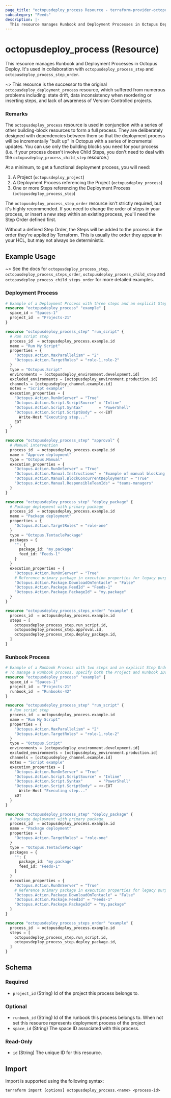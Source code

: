 ```yaml
---
page_title: "octopusdeploy_process Resource - terraform-provider-octopusdeploy"
subcategory: "Feeds"
description: |-
  This resource manages Runbook and Deployment Processes in Octopus Deploy. It's used in collaboration with octopusdeploy_process_step and octopusdeploy_process_step_order.
---
```


# octopusdeploy_process (Resource)

This resource manages Runbook and Deployment Processes in Octopus Deploy. It's used in collaboration with `octopusdeploy_process_step` and `octopusdeploy_process_step_order`.

~> This resource is the successor to the original `octopusdeploy_deployment_process` resource, which suffered from numerous problems including: state drift, data inconsistency when reordering or inserting steps, and lack of awareness of Version-Controlled projects.

### Remarks

The `octopusdeploy_process` resource is used in conjunction with a series of other building-block resources to form a full process. They are deliberately designed with dependencies between them so that the deployment process will be incrementally "built up" in Octopus with a series of incremental updates. You can use only the building blocks you need for your process (i.e. if your process doesn't involve Child Steps, you don't need to deal with the `octopusdeploy_process_child_step` resource.)

At a minimum, to get a functional deployment process, you will need:

1. A Project (`octopusdeploy_project`)
1. A Deployment Process referencing the Project (`octopusdeploy_process`)
1. One or more Steps referencing the Deployment Process (`octopusdeploy_process_step`)

The `octopusdeploy_process_step_order` resource isn't strictly required, but it's highly recommended. If you need to change the order of steps in your process, or insert a new step within an existing process, you'll need the Step Order defined first.

Without a defined Step Order, the Steps will be added to the process in the order they're applied by Terraform. This is usually the order they appear in your HCL, but may not always be deterministic. 

## Example Usage
~> See the docs for `octopusdeploy_process_step`, `octopusdeploy_process_steps_order`, `octopusdeploy_process_child_step` and `octopusdeploy_process_child_steps_order` for more detailed examples.

### Deployment Process
```terraform
# Example of a Deployment Process with three steps and an explicit Step Order
resource "octopusdeploy_process" "example" {
  space_id = "Spaces-1"
  project_id  = "Projects-21"
}

resource "octopusdeploy_process_step" "run_script" {
  # Run script step
  process_id  = octopusdeploy_process.example.id  
  name = "Run My Script"
  properties = {
    "Octopus.Action.MaxParallelism" = "2"
    "Octopus.Action.TargetRoles" = "role-1,role-2"
  }
  type = "Octopus.Script"
  environments = [octopusdeploy_environment.development.id]
  excluded_environments = [octopusdeploy_environment.production.id]
  channels = [octopusdeploy_channel.example.id]
  notes = "Script example"
  execution_properties = {
    "Octopus.Action.RunOnServer" = "True"
    "Octopus.Action.Script.ScriptSource" = "Inline"
    "Octopus.Action.Script.Syntax"       = "PowerShell"
    "Octopus.Action.Script.ScriptBody" = <<-EOT
      Write-Host "Executing step..."
    EOT
  }
}

resource "octopusdeploy_process_step" "approval" {
  # Manual intervention
  process_id  = octopusdeploy_process.example.id
  name = "Approve deployment"
  type = "Octopus.Manual"
  execution_properties = {
    "Octopus.Action.RunOnServer" = "True"
    "Octopus.Action.Manual.Instructions" = "Example of manual blocking step"
    "Octopus.Action.Manual.BlockConcurrentDeployments" = "True"
    "Octopus.Action.Manual.ResponsibleTeamIds" = "teams-managers"
  }
}

resource "octopusdeploy_process_step" "deploy_package" {
  # Package deployment with primary package
  process_id  = octopusdeploy_process.example.id
  name = "Package deployment"
  properties = {
    "Octopus.Action.TargetRoles" = "role-one"
  }
  type = "Octopus.TentaclePackage"
  packages = {
    "": {
      package_id: "my.package"
      feed_id: "Feeds-1"
    }
  }
  execution_properties = {
    "Octopus.Action.RunOnServer" = "True"    
    # Reference primary package in execution properties for legacy purposes
    "Octopus.Action.Package.DownloadOnTentacle" = "False"
    "Octopus.Action.Package.FeedId" = "Feeds-1"
    "Octopus.Action.Package.PackageId" = "my.package"
  }
}

resource "octopusdeploy_process_steps_order" "example" {
  process_id  = octopusdeploy_process.example.id
  steps = [
    octopusdeploy_process_step.run_script.id,
    octopusdeploy_process_step.approval.id,
    octopusdeploy_process_step.deploy_package.id,
  ]
}
```

### Runbook Process
```terraform
# Example of a Runbook Process with two steps and an explicit Step Order
# To manage a Runbook process, specify both the Project and Runbook IDs (usually via Terraform resource references)
resource "octopusdeploy_process" "example" {
  space_id = "Spaces-1"
  project_id  = "Projects-21"
  runbook_id  = "Runbooks-42"
}

resource "octopusdeploy_process_step" "run_script" {
  # Run script step
  process_id  = octopusdeploy_process.example.id  
  name = "Run My Script"
  properties = {
    "Octopus.Action.MaxParallelism" = "2"
    "Octopus.Action.TargetRoles" = "role-1,role-2"
  }
  type = "Octopus.Script"
  environments = [octopusdeploy_environment.development.id]
  excluded_environments = [octopusdeploy_environment.production.id]
  channels = [octopusdeploy_channel.example.id]
  notes = "Script example"
  execution_properties = {
    "Octopus.Action.RunOnServer" = "True"
    "Octopus.Action.Script.ScriptSource" = "Inline"
    "Octopus.Action.Script.Syntax"       = "PowerShell"
    "Octopus.Action.Script.ScriptBody" = <<-EOT
      Write-Host "Executing step..."
    EOT
  }
}

resource "octopusdeploy_process_step" "deploy_package" {
  # Package deployment with primary package
  process_id  = octopusdeploy_process.example.id
  name = "Package deployment"
  properties = {
    "Octopus.Action.TargetRoles" = "role-one"
  }
  type = "Octopus.TentaclePackage"
  packages = {
    "": {
      package_id: "my.package"
      feed_id: "Feeds-1"
    }
  }
  execution_properties = {
    "Octopus.Action.RunOnServer" = "True"    
    # Reference primary package in execution properties for legacy purposes
    "Octopus.Action.Package.DownloadOnTentacle" = "False"
    "Octopus.Action.Package.FeedId" = "Feeds-1"
    "Octopus.Action.Package.PackageId" = "my.package"
  }
}

resource "octopusdeploy_process_steps_order" "example" {
  process_id  = octopusdeploy_process.example.id
  steps = [
    octopusdeploy_process_step.run_script.id,
    octopusdeploy_process_step.deploy_package.id,
  ]
}
```

<!-- schema generated by tfplugindocs -->
## Schema

### Required

- `project_id` (String) Id of the project this process belongs to.

### Optional

- `runbook_id` (String) Id of the runbook this process belongs to. When not set this resource represents deployment process of the project
- `space_id` (String) The space ID associated with this process.

### Read-Only

- `id` (String) The unique ID for this resource.

## Import

Import is supported using the following syntax:

```shell
terraform import [options] octopusdeploy_process.<name> <process-id>
```
